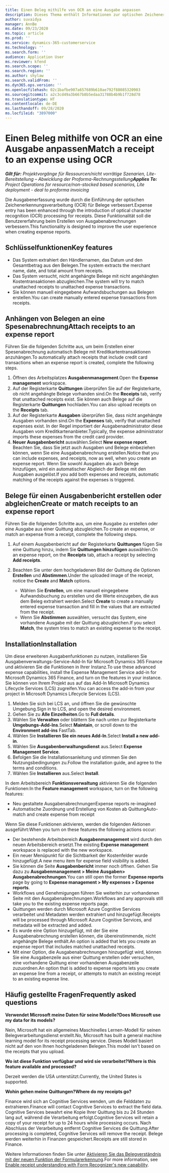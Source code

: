 ```yaml
---
title: Einen Beleg mithilfe von OCR an eine Ausgabe anpassen
description: Dieses Thema enthält Informationen zur optischen Zeichenerkennung (OCR) für Quittungen.
author: suvaidya
manager: AnnBe
ms.date: 09/23/2020
ms.topic: article
ms.prod: ''
ms.service: dynamics-365-customerservice
ms.technology: ''
ms.search.form: ''
audience: Application User
ms.reviewer: kfend
ms.search.scope: ''
ms.search.region: ''
ms.author: shylaw
ms.search.validFrom: ''
ms.dyn365.ops.version: ''
ms.openlocfilehash: 02c1bafbe907a657689b610ae792f88085320903
ms.sourcegitcommit: a2c3cd49a3b667b8b5edaa31788b4b9b1f728d78
ms.translationtype: HT
ms.contentlocale: de-DE
ms.lasthandoff: 09/28/2020
ms.locfileid: "3897000"
---
```

# <a name="match-a-receipt-to-an-expense-using-ocr"></a><span data-ttu-id="dd3eb-103">Einen Beleg mithilfe von OCR an eine Ausgabe anpassen</span><span class="sxs-lookup"><span data-stu-id="dd3eb-103">Match a receipt to an expense using OCR</span></span>

<span data-ttu-id="dd3eb-104">_**Gilt für:** Projektvorgänge für Ressourcen/nicht vorrätige Szenarien, Lite-Bereitstellung – Abwicklung der Proforma-Rechnungsstellung_</span><span class="sxs-lookup"><span data-stu-id="dd3eb-104">_**Applies To:** Project Operations for resource/non-stocked based scenarios, Lite deployment - deal to proforma invoicing_</span></span>

<span data-ttu-id="dd3eb-105">Die Ausgabenerfassung wurde durch die Einführung der optischen Zeichenerkennungsverarbeitung (OCR) für Belege verbessert.</span><span class="sxs-lookup"><span data-stu-id="dd3eb-105">Expense entry has been enhanced through the introduction of optical character recognition (OCR) processing for receipts.</span></span> <span data-ttu-id="dd3eb-106">Diese Funktionalität soll die Benutzererfahrung beim Erstellen von Ausgabenabrechnungen verbessern.</span><span class="sxs-lookup"><span data-stu-id="dd3eb-106">This functionality is designed to improve the user experience when creating expense reports.</span></span>

## <a name="key-features"></a><span data-ttu-id="dd3eb-107">Schlüsselfunktionen</span><span class="sxs-lookup"><span data-stu-id="dd3eb-107">Key features</span></span>

- <span data-ttu-id="dd3eb-108">Das System extrahiert den Händlernamen, das Datum und den Gesamtbetrag aus den Belegen.</span><span class="sxs-lookup"><span data-stu-id="dd3eb-108">The system extracts the merchant name, date, and total amount from receipts.</span></span>
- <span data-ttu-id="dd3eb-109">Das System versucht, nicht angehängte Belege mit nicht angehängten Kostentransaktionen abzugleichen.</span><span class="sxs-lookup"><span data-stu-id="dd3eb-109">The system will try to match unattached receipts to unattached expense transactions.</span></span>
- <span data-ttu-id="dd3eb-110">Sie können manuell eingegebene Aufwandsbuchungen aus Belegen erstellen.</span><span class="sxs-lookup"><span data-stu-id="dd3eb-110">You can create manually entered expense transactions from receipts.</span></span>

## <a name="attach-receipts-to-an-expense-report"></a><span data-ttu-id="dd3eb-111">Anhängen von Belegen an eine Spesenabrechnung</span><span class="sxs-lookup"><span data-stu-id="dd3eb-111">Attach receipts to an expense report</span></span>

<span data-ttu-id="dd3eb-112">Führen Sie die folgenden Schritte aus, um beim Erstellen einer Spesenabrechnung automatisch Belege mit Kreditkartentransaktionen anzuhängen.</span><span class="sxs-lookup"><span data-stu-id="dd3eb-112">To automatically attach receipts that include credit card transactions when an expense report is created, complete the following steps.</span></span>

  1. <span data-ttu-id="dd3eb-113">Öffnen des Arbeitsplatzes **Ausgabenmanagement**.</span><span class="sxs-lookup"><span data-stu-id="dd3eb-113">Open the **Expense management** workspace.</span></span>
  2. <span data-ttu-id="dd3eb-114">Auf der Registerkarte **Quittungen** überprüfen Sie auf der Registerkarte, ob nicht angehängte Belege vorhanden sind.</span><span class="sxs-lookup"><span data-stu-id="dd3eb-114">On the **Receipts** tab, verify that unattached receipts exist.</span></span> <span data-ttu-id="dd3eb-115">Sie können auch Belege auf die Registerkarte **Quittungen** hochladen.</span><span class="sxs-lookup"><span data-stu-id="dd3eb-115">You can also upload receipts on the **Receipts** tab.</span></span>
  3. <span data-ttu-id="dd3eb-116">Auf der Registerkarte **Ausgaben** überprüfen Sie, dass  nicht angehängte Ausgaben vorhanden sind.</span><span class="sxs-lookup"><span data-stu-id="dd3eb-116">On the **Expenses** tab, verify that unattached expenses exist.</span></span> <span data-ttu-id="dd3eb-117">In der Regel importiert der Ausgabenadministrator diese Ausgaben vom Kreditkartenanbieter.</span><span class="sxs-lookup"><span data-stu-id="dd3eb-117">Typically, the expense administrator imports these expenses from the credit card provider.</span></span>
  4. <span data-ttu-id="dd3eb-118">**Neuer Ausgabenbericht** auswählen.</span><span class="sxs-lookup"><span data-stu-id="dd3eb-118">Select **New expense report**.</span></span> <span data-ttu-id="dd3eb-119">Beachten Sie, dass Sie jetzt auch Ausgaben und Belege einbeziehen können, wenn Sie eine Ausgabenabrechnung erstellen.</span><span class="sxs-lookup"><span data-stu-id="dd3eb-119">Notice that you can include expenses, and receipts, now as well, when you create an expense report.</span></span> <span data-ttu-id="dd3eb-120">Wenn Sie sowohl Ausgaben als auch Belege hinzufügen, wird ein automatischer Abgleich der Belege mit den Ausgaben ausgelöst.</span><span class="sxs-lookup"><span data-stu-id="dd3eb-120">If you add both expenses and receipts, automatic matching of the receipts against the expenses is triggered.</span></span>

## <a name="create-or-match-receipts-to-an-expense-report"></a><span data-ttu-id="dd3eb-121">Belege für einen Ausgabenbericht erstellen oder abgleichen</span><span class="sxs-lookup"><span data-stu-id="dd3eb-121">Create or match receipts to an expense report</span></span>
<span data-ttu-id="dd3eb-122">Führen Sie die folgenden Schritte aus, um eine Ausgabe zu erstellen oder eine Ausgabe aus einer Quittung abzugleichen.</span><span class="sxs-lookup"><span data-stu-id="dd3eb-122">To create an expense, or match an expense from a receipt, complete the following steps.</span></span>

  1. <span data-ttu-id="dd3eb-123">Auf einem Ausgabenbericht auf der Registerkarte **Quittungen** fügen Sie eine Quittung hinzu, indem Sie **Quittungen hinzufügen** auswählen.</span><span class="sxs-lookup"><span data-stu-id="dd3eb-123">On an expense report, on the **Receipts** tab, attach a receipt by selecting **Add receipts**.</span></span>
  2. <span data-ttu-id="dd3eb-124">Beachten Sie unter dem hochgeladenen Bild der Quittung die Optionen **Erstellen** und **Abstimmen**.</span><span class="sxs-lookup"><span data-stu-id="dd3eb-124">Under the uploaded image of the receipt, notice the **Create** and **Match** options.</span></span>

      - <span data-ttu-id="dd3eb-125">Wählen Sie **Erstellen**, um eine manuell eingegebene Aufwandsbuchung zu erstellen und die Werte einzugeben, die aus dem Beleg extrahiert werden.</span><span class="sxs-lookup"><span data-stu-id="dd3eb-125">Select **Create** to create a manually entered expense transaction and fill in the values that are extracted from the receipt.</span></span>
      - <span data-ttu-id="dd3eb-126">Wenn Sie **Abstimmen** auswählen, versucht das System, eine vorhandene Ausgabe mit der Quittung abzugleichen.</span><span class="sxs-lookup"><span data-stu-id="dd3eb-126">If you select **Match**, the system tries to match an existing expense to the receipt.</span></span>

## <a name="installation"></a><span data-ttu-id="dd3eb-127">Installation</span><span class="sxs-lookup"><span data-stu-id="dd3eb-127">Installation</span></span>

<span data-ttu-id="dd3eb-128">Um diese erweiteren Ausgabenfunktionen zu nutzen, installieren Sie Ausgabenverwaltungs-Service-Add-In für Microsoft Dynamics 365 Finance und aktivieren Sie die Funktionen in Ihrer Instanz.</span><span class="sxs-lookup"><span data-stu-id="dd3eb-128">To use these advanced expense capabilities, install the Expense Management Service add-in for Microsoft Dynamics 365 Finance, and turn on the features in your instance.</span></span> <span data-ttu-id="dd3eb-129">Sie können von Ihrem Projekt aus auf das Add-In Microsoft Dynamics Lifecycle Services (LCS) zugreifen.</span><span class="sxs-lookup"><span data-stu-id="dd3eb-129">You can access the add-in from your project in Microsoft Dynamics Lifecycle Services (LCS).</span></span>

1. <span data-ttu-id="dd3eb-130">Melden Sie sich bei LCS an, und öffnen Sie die gewünschte Umgebung.</span><span class="sxs-lookup"><span data-stu-id="dd3eb-130">Sign in to LCS, and open the desired environment.</span></span>
2. <span data-ttu-id="dd3eb-131">Gehen Sie zu **Alle Einzelheiten**.</span><span class="sxs-lookup"><span data-stu-id="dd3eb-131">Go to **Full details**.</span></span>
3. <span data-ttu-id="dd3eb-132">Wählen Sie **Verwalten** oder blättern Sie nach unten zur Registerkarte **Umgebungs-Add-Ins**.</span><span class="sxs-lookup"><span data-stu-id="dd3eb-132">Select **Maintain**, or scroll down to the **Environment add-ins** FastTab.</span></span>
4. <span data-ttu-id="dd3eb-133">Wählen Sie **Installieren Sie ein neues Add-In**.</span><span class="sxs-lookup"><span data-stu-id="dd3eb-133">Select **Install a new add-in**.</span></span>
5. <span data-ttu-id="dd3eb-134">Wählen Sie **Ausgabenberwaltungsdienst** aus.</span><span class="sxs-lookup"><span data-stu-id="dd3eb-134">Select **Expense Management Service**.</span></span>
6. <span data-ttu-id="dd3eb-135">Befolgen Sie die Installationsanleitung und stimmen Sie den Nutzungsbedingungen zu.</span><span class="sxs-lookup"><span data-stu-id="dd3eb-135">Follow the installation guide, and agree to the terms and conditions.</span></span>
7. <span data-ttu-id="dd3eb-136">Wählen Sie **Installieren** aus.</span><span class="sxs-lookup"><span data-stu-id="dd3eb-136">Select **Install**.</span></span>

<span data-ttu-id="dd3eb-137">In dem Arbeitsbereich **Funktionsverwaltung** aktivieren Sie die folgenden Funktionen:</span><span class="sxs-lookup"><span data-stu-id="dd3eb-137">In the **Feature management** workspace, turn on the following features:</span></span>

- <span data-ttu-id="dd3eb-138">Neu gestaltete Ausgabenabrechnungen</span><span class="sxs-lookup"><span data-stu-id="dd3eb-138">Expense reports re-imagined</span></span>
- <span data-ttu-id="dd3eb-139">Automatische Zuordnung und Erstellung von Kosten ab Quittung</span><span class="sxs-lookup"><span data-stu-id="dd3eb-139">Auto-match and create expense from receipt</span></span>

<span data-ttu-id="dd3eb-140">Wenn Sie diese Funktionen aktivieren, werden die folgenden Aktionen ausgeführt:</span><span class="sxs-lookup"><span data-stu-id="dd3eb-140">When you turn on these features the following actions occur:</span></span>

- <span data-ttu-id="dd3eb-141">Der bestehende Arbeitsbereich **Ausgabenmanagement** wird durch den neuen Arbeitsbereich ersetzt.</span><span class="sxs-lookup"><span data-stu-id="dd3eb-141">The existing **Expense management** workspace is replaced with the new workspace.</span></span>
- <span data-ttu-id="dd3eb-142">Ein neuer Menüpunkt für die Sichtbarkeit der Kostenfelder wurde hinzugefügt.</span><span class="sxs-lookup"><span data-stu-id="dd3eb-142">A new menu item for expense field visibility is added.</span></span>
- <span data-ttu-id="dd3eb-143">Sie können die Seite **Ausgabenbericht** immer noch öffnen. Gehen Sie dazu zu **Ausgabenmanagement > Meine Ausgaben> Ausgabenabrechnungen**.</span><span class="sxs-lookup"><span data-stu-id="dd3eb-143">You can still open the former **Expense reports** page by going to **Expense management > My expenses > Expense reports**.</span></span>
- <span data-ttu-id="dd3eb-144">Workflows und Genehmigungen führen Sie weiterhin zur vorhandenen Seite mit den Ausgabenabrechnungen.</span><span class="sxs-lookup"><span data-stu-id="dd3eb-144">Workflows and any approvals still take you to the existing expense reports page.</span></span>
- <span data-ttu-id="dd3eb-145">Quittungen werden durch Microsoft Azure Cognitive Services verarbeitet und Metadaten werden extrahiert und hinzugefügt.</span><span class="sxs-lookup"><span data-stu-id="dd3eb-145">Receipts will be processed through Microsoft Azure Cognitive Services, and metadata will be extracted and added.</span></span>
- <span data-ttu-id="dd3eb-146">Es wurde eine Option hinzugefügt, mit der Sie eine Ausgabenabrechnung erstellen können, die übereinstimmende, nicht angehängte Belege enthält.</span><span class="sxs-lookup"><span data-stu-id="dd3eb-146">An option is added that lets you create an expense report that includes matched unattached receipts.</span></span>
- <span data-ttu-id="dd3eb-147">Mit einer Option, die Ausgabenabrechnungen hinzugefügt wird, können Sie eine Ausgabenzeile aus einer Quittung erstellen oder versuchen, eine vorhandene Quittung einer vorhandenen Ausgabenzeile zuzuordnen.</span><span class="sxs-lookup"><span data-stu-id="dd3eb-147">An option that is added to expense reports lets you create an expense line from a receipt, or attempts to match an existing receipt to an existing expense line.</span></span>

## <a name="frequently-asked-questions"></a><span data-ttu-id="dd3eb-148">Häufig gestellte Fragen</span><span class="sxs-lookup"><span data-stu-id="dd3eb-148">Frequently asked questions</span></span>

<span data-ttu-id="dd3eb-149">**Verwendet Microsoft meine Daten für seine Modelle?**</span><span class="sxs-lookup"><span data-stu-id="dd3eb-149">**Does Microsoft use my data for its models?**</span></span>

<span data-ttu-id="dd3eb-150">Nein, Microsoft hat ein allgemeines Maschinelles Lernen-Modell für seinen Belegverarbeitungsdienst erstellt.</span><span class="sxs-lookup"><span data-stu-id="dd3eb-150">No, Microsoft has built a general machine learning model for its receipt processing service.</span></span> <span data-ttu-id="dd3eb-151">Dieses Modell basiert nicht auf den von Ihnen hochgeladenen Belegen.</span><span class="sxs-lookup"><span data-stu-id="dd3eb-151">This model isn't based on the receipts that you upload.</span></span>

<span data-ttu-id="dd3eb-152">**Wo ist diese Funktion verfügbar und wird sie verarbeitet?**</span><span class="sxs-lookup"><span data-stu-id="dd3eb-152">**Where is this feature available and processed?**</span></span>

<span data-ttu-id="dd3eb-153">Derzeit werden die USA unterstützt.</span><span class="sxs-lookup"><span data-stu-id="dd3eb-153">Currently, the United States is supported.</span></span>

<span data-ttu-id="dd3eb-154">**Wohin gehen meine Quittungen?**</span><span class="sxs-lookup"><span data-stu-id="dd3eb-154">**Where do my receipts go?**</span></span>

<span data-ttu-id="dd3eb-155">Finance wird sich an Cognitive Services wenden, um die Felddaten zu extrahieren.</span><span class="sxs-lookup"><span data-stu-id="dd3eb-155">Finance will contact Cognitive Services to extract the field data.</span></span> <span data-ttu-id="dd3eb-156">Cognitive Services bewahrt eine Kopie Ihrer Quittung bis zu 24 Stunden lang auf, während die Verarbeitung erfolgt.</span><span class="sxs-lookup"><span data-stu-id="dd3eb-156">Cognitive Services will retain a copy of your receipt for up to 24 hours while processing occurs.</span></span> <span data-ttu-id="dd3eb-157">Nach Abschluss der Verarbeitung entfernt Cognitive Services die Quittung.</span><span class="sxs-lookup"><span data-stu-id="dd3eb-157">After processing is completed, Cognitive Services will remove the receipt.</span></span> <span data-ttu-id="dd3eb-158">Belege werden weiterhin in Finanzen gespeichert.</span><span class="sxs-lookup"><span data-stu-id="dd3eb-158">Receipts are still stored in Finance.</span></span>

<span data-ttu-id="dd3eb-159">Weitere Informationen finden Sie unter [Aktivieren Sie das Belegverständnis mit der neuen Funktion der Formularerkennung](https://azure.microsoft.com/blog/enable-receipt-understanding-with-form-recognizer-s-new-capability/).</span><span class="sxs-lookup"><span data-stu-id="dd3eb-159">For more information, see [Enable receipt understanding with Form Recognizer's new capability](https://azure.microsoft.com/blog/enable-receipt-understanding-with-form-recognizer-s-new-capability/).</span></span>
